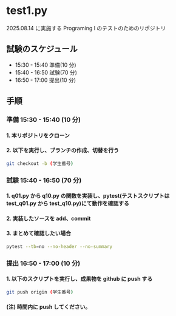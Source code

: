 # test1.py

2025.08.14 に実施する Programing Ⅰ のテストのためのリポジトリ

## 試験のスケジュール

- 15:30 - 15:40 準備(10 分)
- 15:40 - 16:50 試験(70 分)
- 16:50 - 17:00 提出(10 分)

## 手順

### 準備 15:30 - 15:40 (10 分)

#### 1. 本リポジトリをクローン

#### 2. 以下を実行し、ブランチの作成、切替を行う

```bash
git checkout -b (学生番号)
```

### 試験 15:40 - 16:50 (70 分)

#### 1. q01.py から q10.py の関数を実装し、pytest(テストスクリプトは test_q01.py から test_q10.py)にて動作を確認する

#### 2. 実装したソースを add、commit

#### 3. まとめて確認したい場合

```bash
pytest --tb=no --no-header --no-summary

```

### 提出 16:50 - 17:00 (10 分)

#### 1. 以下のスクリプトを実行し、成果物を github に push する

```bash
git push origin (学生番号)
```

#### (注) 時間内に push してください。

